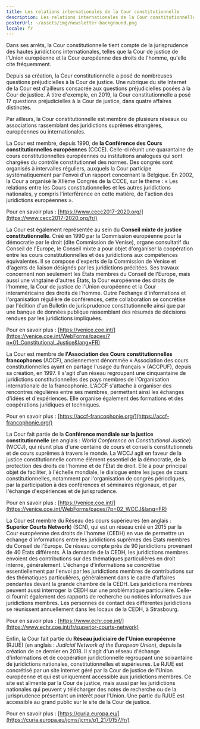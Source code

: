 ```yaml
---
title: Les relations internationales de la Cour constitutionnelle
description: Les relations internationales de la Cour constitutionnelle
posterUrl: ~/assets/img/newsletter-background.png
locale: fr
---
```


Dans ses arrêts, la Cour constitutionnelle tient compte de la jurisprudence des hautes juridictions internationales, telles que la Cour de justice de l&#39;Union européenne et la Cour européenne des droits de l&#39;homme, qu&#39;elle cite fréquemment.

Depuis sa création, la Cour constitutionnelle a posé de nombreuses questions préjudicielles à la Cour de justice. Une rubrique du site Internet de la Cour est d&#39;ailleurs consacrée aux questions préjudicielles posées à la Cour de justice.
À titre d&#39;exemple, en 2019, la Cour constitutionnelle a posé 17 questions préjudicielles à la Cour de justice, dans quatre affaires distinctes.

Par ailleurs, la Cour constitutionnelle est membre de plusieurs réseaux ou associations rassemblant des juridictions suprêmes étrangères, européennes ou internationales.

La Cour est membre, depuis 1990, de **la Conférence des Cours constitutionnelles européennes** (CCCE). Celle-ci réunit une quarantaine de cours constitutionnelles européennes ou institutions analogues qui sont chargées du contrôle constitutionnel des normes. Des congrès sont organisés à intervalles réguliers, auxquels la Cour participe systématiquement par l&#39;envoi d&#39;un rapport concernant la Belgique. En 2002, la Cour a organisé le XIIème Congrès de la CCCE, sur le thème : « Les relations entre les Cours constitutionnelles et les autres juridictions nationales, y compris l&#39;interférence en cette matière, de l&#39;action des juridictions européennes ».

Pour en savoir plus : [https://www.cecc2017-2020.org/](https://www.cecc2017-2020.org/fr/)

La Cour est également représentée au sein du **Conseil mixte de justice constitutionnelle**. Créé en 1990 par la Commission européenne pour la démocratie par le droit (dite Commission de Venise), organe consultatif du Conseil de l&#39;Europe, le Conseil mixte a pour objet d&#39;organiser la coopération entre les cours constitutionnelles et des juridictions aux compétences équivalentes. Il se compose d&#39;experts de la Commission de Venise et d&#39;agents de liaison désignés par les juridictions précitées. Ses travaux concernent non seulement les États membres du Conseil de l&#39;Europe, mais aussi une vingtaine d&#39;autres États, la Cour européenne des droits de l&#39;homme, la Cour de justice de l&#39;Union européenne et la Cour interaméricaine des droits de l&#39;homme. Outre l&#39;échange d&#39;informations et l&#39;organisation régulière de conférences, cette collaboration se concrétise par l&#39;édition d&#39;un Bulletin de jurisprudence constitutionnelle ainsi que par une banque de données publique rassemblant des résumés de décisions rendues par les juridictions impliquées.

Pour en savoir plus : [https://venice.coe.int/](https://venice.coe.int/WebForms/pages/?p=01_Constitutional_Justice&lang=FR)

La Cour est membre de **l&#39;Association des Cours constitutionnelles francophones** (ACCF), anciennement dénommée « Association des cours constitutionnelles ayant en partage l&#39;usage du français » (ACCPUF), depuis sa création, en 1997. Il s&#39;agit d&#39;un réseau regroupant une cinquantaine de juridictions constitutionnelles des pays membres de l&#39;Organisation internationale de la francophonie. L&#39;ACCF s&#39;attache à organiser des rencontres régulières entre ses membres, permettant ainsi les échanges d&#39;idées et d&#39;expériences. Elle organise également des formations et des coopérations juridiques et techniques.

Pour en savoir plus : [https://accf-francophonie.org/](https://accf-francophonie.org/)

La Cour fait partie de la **Conférence mondiale sur la justice constitutionnelle** (en anglais : _World Conference on Constitutional Justice_) (WCCJ), qui réunit plus d&#39;une centaine de cours et conseils constitutionnels et de cours suprêmes à travers le monde. La WCCJ agit en faveur de la justice constitutionnelle comme élément essentiel de la démocratie, de la protection des droits de l&#39;homme et de l&#39;État de droit. Elle a pour principal objet de faciliter, à l&#39;échelle mondiale, le dialogue entre les juges de cours constitutionnelles, notamment par l&#39;organisation de congrès périodiques, par la participation à des conférences et séminaires régionaux, et par l&#39;échange d&#39;expériences et de jurisprudence.

Pour en savoir plus : [https://venice.coe.int/](https://venice.coe.int/WebForms/pages/?p=02_WCCJ&lang=FR)

La Cour est membre du Réseau des cours supérieures (en anglais : **Superior Courts Network**) (SCN), qui est un réseau créé en 2015 par la Cour européenne des droits de l&#39;homme (CEDH) en vue de permettre un échange d&#39;informations entre les juridictions suprêmes des États membres du Conseil de l&#39;Europe. Ce réseau compte près de 90 juridictions provenant de 40 États différents. À la demande de la CEDH, les juridictions membres envoient des contributions sur des thématiques particulières en droit interne, généralement. L&#39;échange d&#39;informations se concrétise essentiellement par l&#39;envoi par les juridictions membres de contributions sur des thématiques particulières, généralement dans le cadre d&#39;affaires pendantes devant la grande chambre de la CEDH. Les juridictions membres peuvent aussi interroger la CEDH sur une problématique particulière. Celle-ci fournit également des rapports de recherche ou notices informatives aux juridictions membres. Les personnes de contact des différentes juridictions se réunissent annuellement dans les locaux de la CEDH, à Strasbourg.

Pour en savoir plus : [https://www.echr.coe.int/](https://www.echr.coe.int/fr/superior-courts-network)

Enfin, la Cour fait partie du **Réseau judiciaire de l&#39;Union européenne** (RJUE) (en anglais : _Judicial Network of the European Union_), depuis la création de ce dernier en 2018. Il s&#39;agit d&#39;un réseau d&#39;échange d&#39;informations et de coopération juridictionnelle regroupant une soixantaine de juridictions nationales, constitutionnelles et supérieures. Le RJUE est concrétisé par un site internet géré par la Cour de justice de l&#39;Union européenne et qui est uniquement accessible aux juridictions membres. Ce site est alimenté par la Cour de justice, mais aussi par les juridictions nationales qui peuvent y télécharger des notes de recherche ou de la jurisprudence présentant un intérêt pour l&#39;Union. Une partie du RJUE est accessible au grand public sur le site de la Cour de justice.

Pour en savoir plus : [https://curia.europa.eu/](https://curia.europa.eu/jcms/jcms/p1_2170157/fr/)
